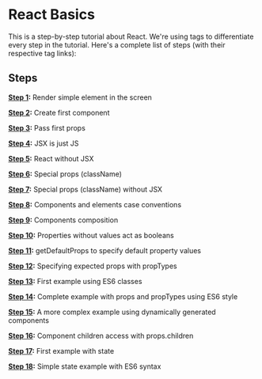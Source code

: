 # React Basics

This is a step-by-step tutorial about React. We're using tags to differentiate every step in the tutorial. Here's a complete list of steps (with their respective tag links):

## Steps

**[Step 1](https://github.com/santiagobasulto/react-basics/releases/tag/step1):**
Render simple element in the screen

**[Step 2](https://github.com/santiagobasulto/react-basics/releases/tag/step2):**
Create first component

**[Step 3](https://github.com/santiagobasulto/react-basics/releases/tag/step3):**
Pass first props

**[Step 4](https://github.com/santiagobasulto/react-basics/releases/tag/step4):**
JSX is just JS

**[Step 5](https://github.com/santiagobasulto/react-basics/releases/tag/step5):**
React without JSX

**[Step 6](https://github.com/santiagobasulto/react-basics/releases/tag/step6):**
Special props (className)

**[Step 7](https://github.com/santiagobasulto/react-basics/releases/tag/step7):**
Special props (className) without JSX

**[Step 8](https://github.com/santiagobasulto/react-basics/releases/tag/step8):**
Components and elements case conventions

**[Step 9](https://github.com/santiagobasulto/react-basics/releases/tag/step9):**
Components composition

**[Step 10](https://github.com/santiagobasulto/react-basics/releases/tag/step10):**
Properties without values act as booleans

**[Step 11](https://github.com/santiagobasulto/react-basics/releases/tag/step11):**
getDefaultProps to specify default property values

**[Step 12](https://github.com/santiagobasulto/react-basics/releases/tag/step12):**
Specifying expected props with propTypes

**[Step 13](https://github.com/santiagobasulto/react-basics/releases/tag/step13):**
First example using ES6 classes

**[Step 14](https://github.com/santiagobasulto/react-basics/releases/tag/step14):**
Complete example with props and propTypes using ES6 style

**[Step 15](https://github.com/santiagobasulto/react-basics/releases/tag/step15):**
A more complex example using dynamically generated components

**[Step 16](https://github.com/santiagobasulto/react-basics/releases/tag/step16):**
Component children access with props.children

**[Step 17](https://github.com/santiagobasulto/react-basics/releases/tag/step17):**
First example with state

**[Step 18](https://github.com/santiagobasulto/react-basics/releases/tag/step18):**
Simple state example with ES6 syntax
